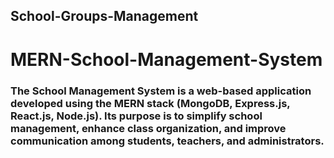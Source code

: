 ## School-Groups-Management
# MERN-School-Management-System
### The School Management System is a web-based application developed using the MERN stack (MongoDB, Express.js, React.js, Node.js). Its purpose is to simplify school management, enhance class organization, and improve communication among students, teachers, and administrators.